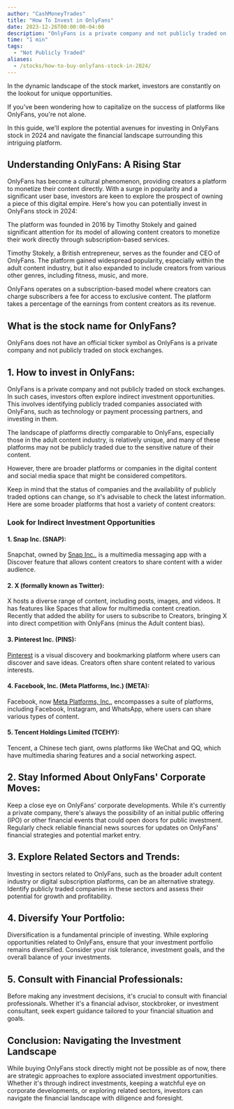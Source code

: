 ```yaml
---
author: "CashMoneyTrades"
title: "How To Invest in OnlyFans"
date: 2023-12-26T00:00:00-04:00
description: "OnlyFans is a private company and not publicly traded on stock exchanges. Consider alternative options for an indirect investment opportunity into OnlyFans."
time: "1 min"
tags:
  - "Not Publicly Traded"
aliases:
  - /stocks/how-to-buy-onlyfans-stock-in-2024/
---
```


In the dynamic landscape of the stock market, investors are constantly on the lookout for unique opportunities. 

If you've been wondering how to capitalize on the success of platforms like OnlyFans, you're not alone. 

In this guide, we'll explore the potential avenues for investing in OnlyFans stock in 2024 and navigate the financial landscape surrounding this intriguing platform.

## **Understanding OnlyFans: A Rising Star**

OnlyFans has become a cultural phenomenon, providing creators a platform to monetize their content directly. With a surge in popularity and a significant user base, investors are keen to explore the prospect of owning a piece of this digital empire. Here's how you can potentially invest in OnlyFans stock in 2024:

The platform was founded in 2016 by Timothy Stokely and gained significant attention for its model of allowing content creators to monetize their work directly through subscription-based services.

Timothy Stokely, a British entrepreneur, serves as the founder and CEO of OnlyFans. The platform gained widespread popularity, especially within the adult content industry, but it also expanded to include creators from various other genres, including fitness, music, and more.

OnlyFans operates on a subscription-based model where creators can charge subscribers a fee for access to exclusive content. The platform takes a percentage of the earnings from content creators as its revenue.

## What is the stock name for OnlyFans?

OnlyFans does not have an official ticker symbol as OnlyFans is a private company and not publicly traded on stock exchanges. 


## **1. How to invest in OnlyFans:**

OnlyFans is a private company and not publicly traded on stock exchanges. In such cases, investors often explore indirect investment opportunities. This involves identifying publicly traded companies associated with OnlyFans, such as technology or payment processing partners, and investing in them.

The landscape of platforms directly comparable to OnlyFans, especially those in the adult content industry, is relatively unique, and many of these platforms may not be publicly traded due to the sensitive nature of their content. 

However, there are broader platforms or companies in the digital content and social media space that might be considered competitors. 

Keep in mind that the status of companies and the availability of publicly traded options can change, so it's advisable to check the latest information. Here are some broader platforms that host a variety of content creators:

### Look for Indirect Investment Opportunities

#### 1. Snap Inc. (SNAP):

Snapchat, owned by [Snap Inc.](/stocks/snap/), is a multimedia messaging app with a Discover feature that allows content creators to share content with a wider audience.

#### 2. X (formally known as Twitter):

X hosts a diverse range of content, including posts, images, and videos. It has features like Spaces that allow for multimedia content creation. Recently that added the ability for users to subscribe to Creators, bringing X into direct competition with OnlyFans (minus the Adult content bias).

#### 3. Pinterest Inc. (PINS):

[Pinterest](/stocks/pins/) is a visual discovery and bookmarking platform where users can discover and save ideas. Creators often share content related to various interests.

#### 4. Facebook, Inc. (Meta Platforms, Inc.) (META):

Facebook, now [Meta Platforms, Inc.](/stocks/meta/), encompasses a suite of platforms, including Facebook, Instagram, and WhatsApp, where users can share various types of content.

#### 5. Tencent Holdings Limited (TCEHY):

Tencent, a Chinese tech giant, owns platforms like WeChat and QQ, which have multimedia sharing features and a social networking aspect.

## **2. Stay Informed About OnlyFans' Corporate Moves:**

Keep a close eye on OnlyFans' corporate developments. While it's currently a private company, there's always the possibility of an initial public offering (IPO) or other financial events that could open doors for public investment. Regularly check reliable financial news sources for updates on OnlyFans' financial strategies and potential market entry.

## **3. Explore Related Sectors and Trends:**

Investing in sectors related to OnlyFans, such as the broader adult content industry or digital subscription platforms, can be an alternative strategy. Identify publicly traded companies in these sectors and assess their potential for growth and profitability.

## **4. Diversify Your Portfolio:**

Diversification is a fundamental principle of investing. While exploring opportunities related to OnlyFans, ensure that your investment portfolio remains diversified. Consider your risk tolerance, investment goals, and the overall balance of your investments.

## **5. Consult with Financial Professionals:**

Before making any investment decisions, it's crucial to consult with financial professionals. Whether it's a financial advisor, stockbroker, or investment consultant, seek expert guidance tailored to your financial situation and goals.

## **Conclusion: Navigating the Investment Landscape**

While buying OnlyFans stock directly might not be possible as of now, there are strategic approaches to explore associated investment opportunities. Whether it's through indirect investments, keeping a watchful eye on corporate developments, or exploring related sectors, investors can navigate the financial landscape with diligence and foresight.

